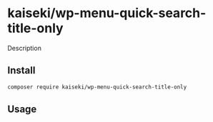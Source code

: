 # kaiseki/wp-menu-quick-search-title-only

Description

## Install

```bash
composer require kaiseki/wp-menu-quick-search-title-only
```

## Usage
